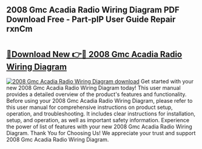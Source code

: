 ## 2008 Gmc Acadia Radio Wiring Diagram PDF Download Free - Part-plP User Guide Repair rxnCm

# <h2><a href="http://dfj9xdz.blite.top/?on=2008+Gmc+Acadia+Radio+Wiring+Diagram">🔗Download New 👉🔴 2008 Gmc Acadia Radio Wiring Diagram</a></h2>

[![2008 Gmc Acadia Radio Wiring Diagram download](https://i.imgur.com/lujVjoI.png)](http://dfj9xdz.blite.top/?on=2008+Gmc+Acadia+Radio+Wiring+Diagram)
Get started with your new 2008 Gmc Acadia Radio Wiring Diagram today! This user manual provides a detailed overview of the product's features and functionality. Before using your 2008 Gmc Acadia Radio Wiring Diagram, please refer to this user manual for comprehensive instructions on product setup, operation, and troubleshooting. It includes clear instructions for installation, setup, and operation, as well as important safety information. Experience the power of list of features with your new 2008 Gmc Acadia Radio Wiring Diagram. Thank You for Choosing Us! We appreciate your trust and support 2008 Gmc Acadia Radio Wiring Diagram.
